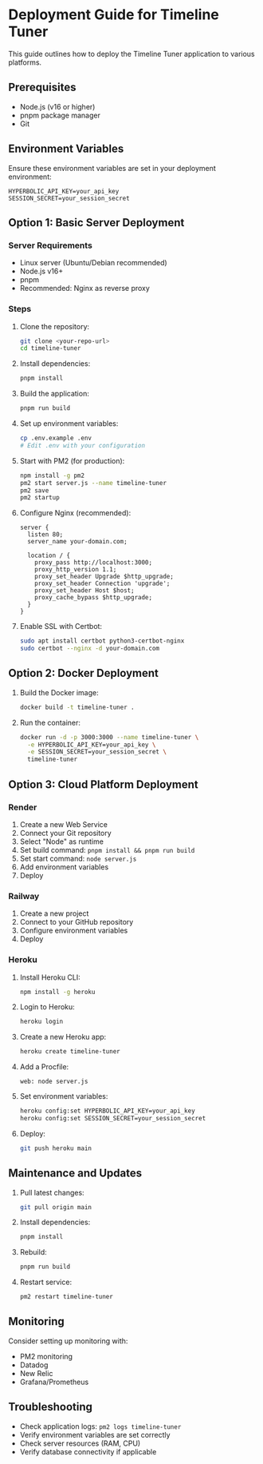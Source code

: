# Deployment Guide for Timeline Tuner

This guide outlines how to deploy the Timeline Tuner application to various platforms.

## Prerequisites

- Node.js (v16 or higher)
- pnpm package manager
- Git

## Environment Variables

Ensure these environment variables are set in your deployment environment:

```
HYPERBOLIC_API_KEY=your_api_key
SESSION_SECRET=your_session_secret
```

## Option 1: Basic Server Deployment

### Server Requirements

- Linux server (Ubuntu/Debian recommended)
- Node.js v16+
- pnpm
- Recommended: Nginx as reverse proxy

### Steps

1. Clone the repository:
   ```bash
   git clone <your-repo-url>
   cd timeline-tuner
   ```

2. Install dependencies:
   ```bash
   pnpm install
   ```

3. Build the application:
   ```bash
   pnpm run build
   ```

4. Set up environment variables:
   ```bash
   cp .env.example .env
   # Edit .env with your configuration
   ```

5. Start with PM2 (for production):
   ```bash
   npm install -g pm2
   pm2 start server.js --name timeline-tuner
   pm2 save
   pm2 startup
   ```

6. Configure Nginx (recommended):
   ```nginx
   server {
     listen 80;
     server_name your-domain.com;
     
     location / {
       proxy_pass http://localhost:3000;
       proxy_http_version 1.1;
       proxy_set_header Upgrade $http_upgrade;
       proxy_set_header Connection 'upgrade';
       proxy_set_header Host $host;
       proxy_cache_bypass $http_upgrade;
     }
   }
   ```

7. Enable SSL with Certbot:
   ```bash
   sudo apt install certbot python3-certbot-nginx
   sudo certbot --nginx -d your-domain.com
   ```

## Option 2: Docker Deployment

1. Build the Docker image:
   ```bash
   docker build -t timeline-tuner .
   ```

2. Run the container:
   ```bash
   docker run -d -p 3000:3000 --name timeline-tuner \
     -e HYPERBOLIC_API_KEY=your_api_key \
     -e SESSION_SECRET=your_session_secret \
     timeline-tuner
   ```

## Option 3: Cloud Platform Deployment

### Render

1. Create a new Web Service
2. Connect your Git repository
3. Select "Node" as runtime
4. Set build command: `pnpm install && pnpm run build`
5. Set start command: `node server.js`
6. Add environment variables
7. Deploy

### Railway

1. Create a new project
2. Connect to your GitHub repository
3. Configure environment variables
4. Deploy

### Heroku

1. Install Heroku CLI:
   ```bash
   npm install -g heroku
   ```

2. Login to Heroku:
   ```bash
   heroku login
   ```

3. Create a new Heroku app:
   ```bash
   heroku create timeline-tuner
   ```

4. Add a Procfile:
   ```
   web: node server.js
   ```

5. Set environment variables:
   ```bash
   heroku config:set HYPERBOLIC_API_KEY=your_api_key
   heroku config:set SESSION_SECRET=your_session_secret
   ```

6. Deploy:
   ```bash
   git push heroku main
   ```

## Maintenance and Updates

1. Pull latest changes:
   ```bash
   git pull origin main
   ```

2. Install dependencies:
   ```bash
   pnpm install
   ```

3. Rebuild:
   ```bash
   pnpm run build
   ```

4. Restart service:
   ```bash
   pm2 restart timeline-tuner
   ```

## Monitoring

Consider setting up monitoring with:
- PM2 monitoring
- Datadog
- New Relic
- Grafana/Prometheus

## Troubleshooting

- Check application logs: `pm2 logs timeline-tuner`
- Verify environment variables are set correctly
- Check server resources (RAM, CPU)
- Verify database connectivity if applicable 